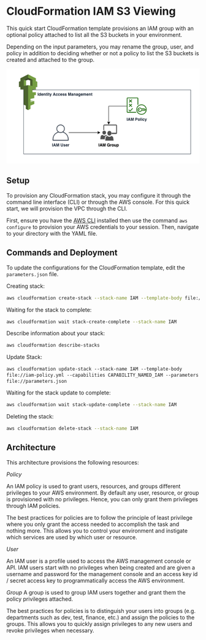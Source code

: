 # CloudFormation IAM S3 Viewing
This quick start CloudFormation template provisions an IAM group with an optional policy attached to list all the S3 buckets in your environment.

Depending on the input parameters, you may rename the group, user, and policy in addition to deciding whether or not a policy to list the S3 buckets is created and attached to the group.

![IAM-Picture](https://github.com/ktptran/ktptran-aws-quick-starts/blob/master/basic-iam/iam.png)


## Setup
To provision any CloudFormation stack, you may configure it through the command line interface (CLI) or through the AWS console. For this quick start, we will provision the VPC through the CLI.

First, ensure you have the [AWS CLI](https://aws.amazon.com/cli/) installed then use the command `aws configure` to provision your AWS credentials to your session. Then, navigate to your directory with the YAML file.  


## Commands and Deployment
To update the configurations for the CloudFormation template, edit the `parameters.json` file.


Creating stack:

```bash
aws cloudformation create-stack --stack-name IAM --template-body file://iam-policy.yml --capabilities CAPABILITY_NAMED_IAM --parameters file://parameters.json
```

Waiting for the stack to complete:

```bash
aws cloudformation wait stack-create-complete --stack-name IAM
```


Describe information about your stack:

```bash
aws cloudformation describe-stacks
```


Update Stack:

```
aws cloudformation update-stack --stack-name IAM --template-body file://iam-policy.yml --capabilities CAPABILITY_NAMED_IAM --parameters file://parameters.json
```


Waiting for the stack update to complete:

```bash
aws cloudformation wait stack-update-complete --stack-name IAM
```


Deleting the stack:
```bash
aws cloudformation delete-stack --stack-name IAM
```


## Architecture
This architecture provisions the following resources:

_Policy_

An IAM policy is used to grant users, resources, and groups different privileges to your AWS environment. By default any user, resource, or group is provisioned with no privileges. Hence, you can only grant them privileges through IAM policies.

The best practices for policies are to follow the principle of least privilege where you only grant the access needed to accomplish the task and nothing more. This allows you to control your environment and instigate which services are used by which user or resource.

_User_

An IAM user is a profile used to access the AWS management console or API. IAM users start with no privileges when being created and are given a username and password for the management console and an access key id / secret access key to programmatically access the AWS environment.

_Group_
A group is used to group IAM users together and grant them the policy privileges attached.

The best practices for policies is to distinguish your users into groups (e.g. departments such as dev, test, finance, etc.) and assign the policies to the groups. This allows you to quickly assign privileges to any new users and revoke privileges when necessary.
